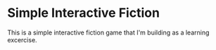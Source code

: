 # Simple Interactive Fiction

This is a simple interactive fiction game that I'm building as a learning excercise.